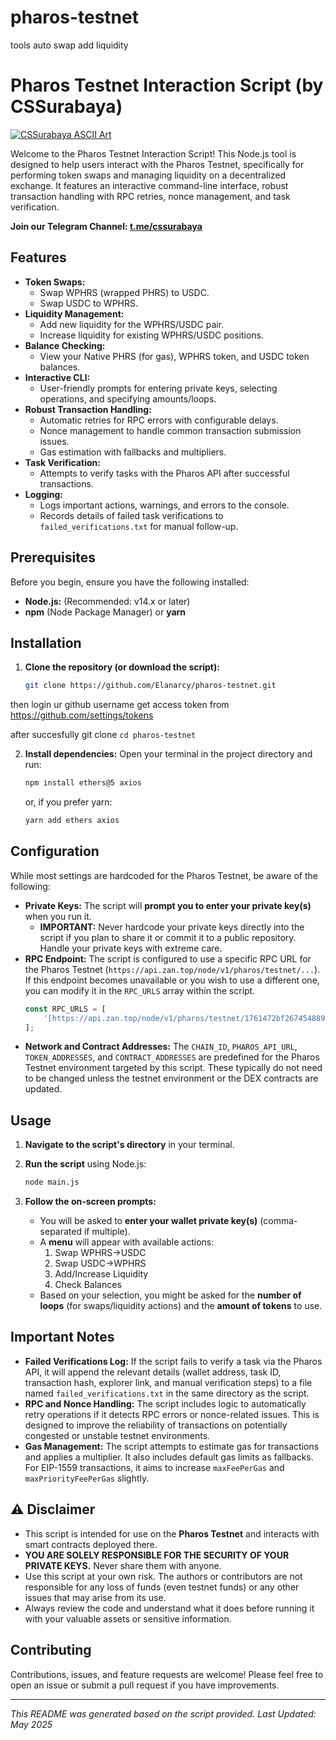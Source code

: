# pharos-testnet
tools auto swap add liquidity


# Pharos Testnet Interaction Script (by CSSurabaya)

[![CSSurabaya ASCII Art](https://img.shields.io/badge/Project_By-CSSURABAYA-blueviolet)](t.me/cssurabaya)

Welcome to the Pharos Testnet Interaction Script! This Node.js tool is designed to help users interact with the Pharos Testnet, specifically for performing token swaps and managing liquidity on a decentralized exchange. It features an interactive command-line interface, robust transaction handling with RPC retries, nonce management, and task verification.

**Join our Telegram Channel: [t.me/cssurabaya](t.me/cssurabaya)**

## Features

* **Token Swaps:**
    * Swap WPHRS (wrapped PHRS) to USDC.
    * Swap USDC to WPHRS.
* **Liquidity Management:**
    * Add new liquidity for the WPHRS/USDC pair.
    * Increase liquidity for existing WPHRS/USDC positions.
* **Balance Checking:**
    * View your Native PHRS (for gas), WPHRS token, and USDC token balances.
* **Interactive CLI:**
    * User-friendly prompts for entering private keys, selecting operations, and specifying amounts/loops.
* **Robust Transaction Handling:**
    * Automatic retries for RPC errors with configurable delays.
    * Nonce management to handle common transaction submission issues.
    * Gas estimation with fallbacks and multipliers.
* **Task Verification:**
    * Attempts to verify tasks with the Pharos API after successful transactions.
* **Logging:**
    * Logs important actions, warnings, and errors to the console.
    * Records details of failed task verifications to `failed_verifications.txt` for manual follow-up.

## Prerequisites

Before you begin, ensure you have the following installed:

* **Node.js:** (Recommended: v14.x or later)
* **npm** (Node Package Manager) or **yarn**

## Installation

1.  **Clone the repository (or download the script):**
    ```bash
    git clone https://github.com/Elanarcy/pharos-testnet.git

then login ur github username 
get access token from https://github.com/settings/tokens

after succesfully git clone
    ``` cd pharos-testnet 
    ```

2.  **Install dependencies:**
    Open your terminal in the project directory and run:
    ```bash
    npm install ethers@5 axios
    ```
    or, if you prefer yarn:
    ```bash
    yarn add ethers axios
    ```

## Configuration

While most settings are hardcoded for the Pharos Testnet, be aware of the following:

* **Private Keys:** The script will **prompt you to enter your private key(s)** when you run it.
    * **IMPORTANT:** Never hardcode your private keys directly into the script if you plan to share it or commit it to a public repository. Handle your private keys with extreme care.
* **RPC Endpoint:** The script is configured to use a specific RPC URL for the Pharos Testnet (`https://api.zan.top/node/v1/pharos/testnet/...`). If this endpoint becomes unavailable or you wish to use a different one, you can modify it in the `RPC_URLS` array within the script.
    ```javascript
    const RPC_URLS = [
        '[https://api.zan.top/node/v1/pharos/testnet/1761472bf26745488907477d23719fb5](https://api.zan.top/node/v1/pharos/testnet/1761472bf26745488907477d23719fb5)' // Zan RPC
    ];
    ```
* **Network and Contract Addresses:** The `CHAIN_ID`, `PHAROS_API_URL`, `TOKEN_ADDRESSES`, and `CONTRACT_ADDRESSES` are predefined for the Pharos Testnet environment targeted by this script. These typically do not need to be changed unless the testnet environment or the DEX contracts are updated.

## Usage

1.  **Navigate to the script's directory** in your terminal.
2.  **Run the script** using Node.js:
    ```bash
    node main.js
    ```


3.  **Follow the on-screen prompts:**
    * You will be asked to **enter your wallet private key(s)** (comma-separated if multiple).
    * A **menu** will appear with available actions:
        1.  Swap WPHRS->USDC
        2.  Swap USDC->WPHRS
        3.  Add/Increase Liquidity
        5.  Check Balances
    * Based on your selection, you might be asked for the **number of loops** (for swaps/liquidity actions) and the **amount of tokens** to use.

## Important Notes

* **Failed Verifications Log:** If the script fails to verify a task via the Pharos API, it will append the relevant details (wallet address, task ID, transaction hash, explorer link, and manual verification steps) to a file named `failed_verifications.txt` in the same directory as the script.
* **RPC and Nonce Handling:** The script includes logic to automatically retry operations if it detects RPC errors or nonce-related issues. This is designed to improve the reliability of transactions on potentially congested or unstable testnet environments.
* **Gas Management:** The script attempts to estimate gas for transactions and applies a multiplier. It also includes default gas limits as fallbacks. For EIP-1559 transactions, it aims to increase `maxFeePerGas` and `maxPriorityFeePerGas` slightly.

## ⚠️ Disclaimer

* This script is intended for use on the **Pharos Testnet** and interacts with smart contracts deployed there.
* **YOU ARE SOLELY RESPONSIBLE FOR THE SECURITY OF YOUR PRIVATE KEYS.** Never share them with anyone. 
* Use this script at your own risk. The authors or contributors are not responsible for any loss of funds (even testnet funds) or any other issues that may arise from its use.
* Always review the code and understand what it does before running it with your valuable assets or sensitive information.

## Contributing

Contributions, issues, and feature requests are welcome! Please feel free to open an issue or submit a pull request if you have improvements.

---

*This README was generated based on the script provided.*
*Last Updated: May 2025*

